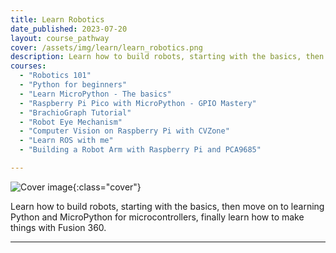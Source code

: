 ```yaml
---
title: Learn Robotics
date_published: 2023-07-20
layout: course_pathway
cover: /assets/img/learn/learn_robotics.png
description: Learn how to build robots, starting with the basics, then move on to learning Python and MicroPython for microcontrollers, finally learn how to make things with Fusion 360.
courses:
  - "Robotics 101"
  - "Python for beginners"
  - "Learn MicroPython - The basics"
  - "Raspberry Pi Pico with MicroPython - GPIO Mastery"
  - "BrachioGraph Tutorial"
  - "Robot Eye Mechanism"
  - "Computer Vision on Raspberry Pi with CVZone"
  - "Learn ROS with me"
  - "Building a Robot Arm with Raspberry Pi and PCA9685"

---
```


![Cover image]({{page.cover}}){:class="cover"}

Learn how to build robots, starting with the basics, then move on to learning Python and MicroPython for microcontrollers, finally learn how to make things with Fusion 360.

---

